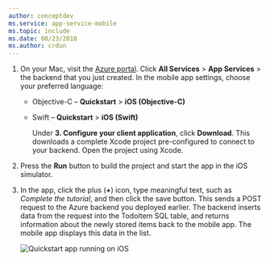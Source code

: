 ```yaml
---
author: conceptdev
ms.service: app-service-mobile
ms.topic: include
ms.date: 08/23/2018
ms.author: crdun
---
```

1. On your Mac, visit the [Azure portal]. Click **All Services** > **App Services** > the backend that you just created. In the mobile app settings, choose your preferred language:

   - Objective-C &ndash; **Quickstart** > **iOS (Objective-C)**
   - Swift &ndash; **Quickstart** > **iOS (Swift)**

     Under **3. Configure your client application**, click **Download**. This downloads a complete Xcode project pre-configured to connect to your backend. Open the project using Xcode.

1. Press the **Run** button to build the project and start the app in the iOS simulator.

1. In the app, click the plus (**+**) icon, type meaningful text, such as *Complete the tutorial*, and then click the save button. This sends a POST request to the Azure backend you deployed earlier. The backend inserts data from the request into the TodoItem SQL table, and returns information about the newly stored items back to the mobile app. The mobile app displays this data in the list.

   ![Quickstart app running on iOS](./media/app-service-mobile-ios-quickstart/mobile-quickstart-startup-ios.png)

[Azure portal]: https://portal.azure.com/
